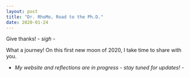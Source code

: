 ```yaml
---
layout: post
title: "Dr. RhoMo, Road to the Ph.D."
date: 2020-01-24
---
```


Give thanks! - *sigh* -

What a journey! On this first new moon of 2020, I take time to share with you. 


- *My website and reflections are in progress - stay tuned for updates!* - 
